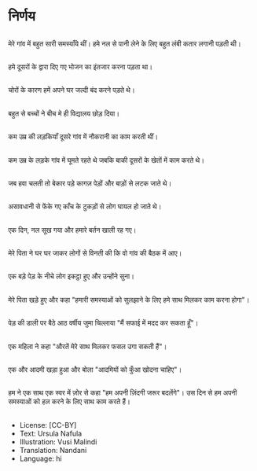 # निर्णय

##
मेरे गांव में बहुत सारी समस्याँये थीं। हमे नल से पानी लेने के लिए बहुत लंबी कतार लगानी पड़ती थी।

##
हमे दूसरों के द्वारा दिए गए भोजन का इंतजार करना पड़ता था।

##
चोरों के कारण हमें अपने घर जल्दी बंद करने पड़ते थे।

##
बहुत से बच्चों ने बीच मे ही विद्यालय छोड़ दिया।

##
कम उम्र की लड़कियाँ दूसरे गांव में नौकरानी का काम करती थीं।

##
कम उम्र के लड़के गांव में घूमते रहते थे जबकि बाकी दूसरों के खेतों में काम करते थे।

##
जब हवा चलती तो बेकार पड़े कागज़ पेड़ों और बाड़ों से लटक जाते थे।

##
असावधानी से फेंके गए काँच के टुकड़ों से लोग घायल हो जाते थे।

##
एक दिन, नल सूख गया और हमारे बर्तन खाली रह गए।

##
मेरे पिता ने घर घर जाकर लोगों से विनती की कि वो गांव की बैठक में आए।

##
एक बड़े पेड़ के नीचे लोग इकट्ठा हुए और उन्होंने सुना।

##
मेरे पिता खड़े हुए और कहा "हमारी समस्याओं को सुलझाने के लिए हमे साथ मिलकर काम करना होगा"।

##
पेड़ की डाली पर बैठे आठ वर्षीय जुमा चिल्लाया "मैं सफाई में मदद कर सकता हूँ"।

##
एक महिला ने कहा "औरतें मेरे साथ मिलकर फसल उगा सकती हैं"।

##
एक और आदमी खड़ा हुआ और बोला "आदमियों को कुँआ खोदना चाहिए"।

##
हम ने एक साथ एक स्वर में ज़ोर से कहा "हम अपनी ज़िंदगी जरूर बदलेंगे"। उस दिन से हम अपनी समस्याओं को हल करने के लिए साथ काम करते हैं।

##
* License: [CC-BY]
* Text: Ursula Nafula
* Illustration: Vusi Malindi
* Translation: Nandani
* Language: hi
